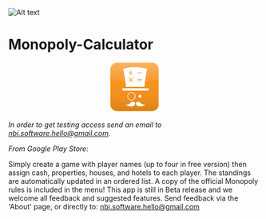 ![Alt text](https://img.shields.io/badge/version-1.7_(Closed_Beta)-brightgreen.svg)
# Monopoly-Calculator

<p align="center">
  <img src="/Monopoly%20Calculator%20Icons/drawable-xhdpi/launcher.png" alt=""/>
</p>

*In order to get testing access send an email to nbi.software.hello@gmail.com.*

*From Google Play Store:*

Simply create a game with player names (up to four in free version) then assign cash, properties, houses, and hotels to each player. The standings are automatically updated in an ordered list. 
A copy of the official Monopoly rules is included in the menu!
This app is still in Beta release and we welcome all feedback and suggested features. Send feedback via the 'About' page, or directly to: nbi.software.hello@gmail.com
